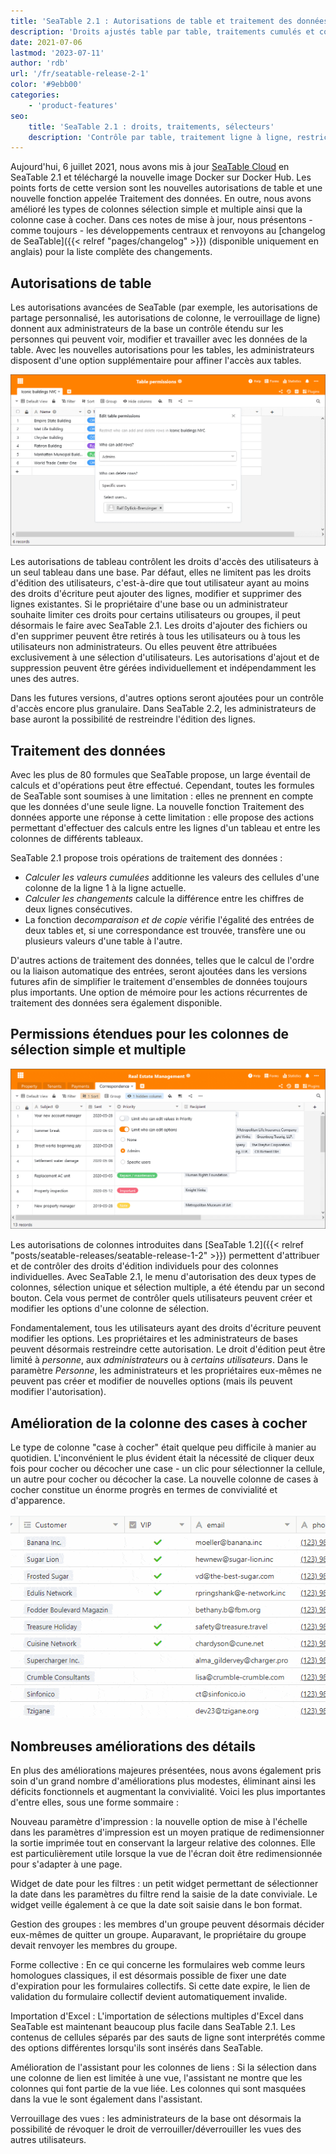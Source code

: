 ```yaml
---
title: 'SeaTable 2.1 : Autorisations de table et traitement des données - SeaTable'
description: 'Droits ajustés table par table, traitements cumulés et copiés ligne à ligne/entre tables, droits restreints sur sélections, cases plus ergonomiques, imports Excel par lots, abandon de groupe facilité, filtres dates malins et nouvel assistant impression : gestion de données performante.'
date: 2021-07-06
lastmod: '2023-07-11'
author: 'rdb'
url: '/fr/seatable-release-2-1'
color: '#9ebb00'
categories:
    - 'product-features'
seo:
    title: 'SeaTable 2.1 : droits, traitements, sélecteurs'
    description: 'Contrôle par table, traitement ligne à ligne, restriction des sélecteurs et cases plus pratiques : SeaTable 2.1 affine la gestion des données.'
---
```


Aujourd'hui, 6 juillet 2021, nous avons mis à jour [SeaTable Cloud](https://cloud.seatable.io) en SeaTable 2.1 et téléchargé la nouvelle image Docker sur Docker Hub. Les points forts de cette version sont les nouvelles autorisations de table et une nouvelle fonction appelée Traitement des données. En outre, nous avons amélioré les types de colonnes sélection simple et multiple ainsi que la colonne case à cocher. Dans ces notes de mise à jour, nous présentons - comme toujours - les développements centraux et renvoyons au [changelog de SeaTable]({{< relref "pages/changelog" >}}) (disponible uniquement en anglais) pour la liste complète des changements.

## Autorisations de table

Les autorisations avancées de SeaTable (par exemple, les autorisations de partage personnalisé, les autorisations de colonne, le verrouillage de ligne) donnent aux administrateurs de la base un contrôle étendu sur les personnes qui peuvent voir, modifier et travailler avec les données de la table. Avec les nouvelles autorisations pour les tables, les administrateurs disposent d'une option supplémentaire pour affiner l'accès aux tables.

![SeaTable 2.1 : Permissions de table](TablePermissions.png)

Les autorisations de tableau contrôlent les droits d'accès des utilisateurs à un seul tableau dans une base. Par défaut, elles ne limitent pas les droits d'édition des utilisateurs, c'est-à-dire que tout utilisateur ayant au moins des droits d'écriture peut ajouter des lignes, modifier et supprimer des lignes existantes. Si le propriétaire d'une base ou un administrateur souhaite limiter ces droits pour certains utilisateurs ou groupes, il peut désormais le faire avec SeaTable 2.1. Les droits d'ajouter des fichiers ou d'en supprimer peuvent être retirés à tous les utilisateurs ou à tous les utilisateurs non administrateurs. Ou elles peuvent être attribuées exclusivement à une sélection d'utilisateurs. Les autorisations d'ajout et de suppression peuvent être gérées individuellement et indépendamment les unes des autres.

Dans les futures versions, d'autres options seront ajoutées pour un contrôle d'accès encore plus granulaire. Dans SeaTable 2.2, les administrateurs de base auront la possibilité de restreindre l'édition des lignes.

## Traitement des données

Avec les plus de 80 formules que SeaTable propose, un large éventail de calculs et d'opérations peut être effectué. Cependant, toutes les formules de SeaTable sont soumises à une limitation : elles ne prennent en compte que les données d'une seule ligne. La nouvelle fonction Traitement des données apporte une réponse à cette limitation : elle propose des actions permettant d'effectuer des calculs entre les lignes d'un tableau et entre les colonnes de différents tableaux.

SeaTable 2.1 propose trois opérations de traitement des données :

- _Calculer les valeurs cumulées_ additionne les valeurs des cellules d'une colonne de la ligne 1 à la ligne actuelle.
- _Calculer les changements_ calcule la différence entre les chiffres de deux lignes consécutives.
- La fonction de*comparaison et de copie* vérifie l'égalité des entrées de deux tables et, si une correspondance est trouvée, transfère une ou plusieurs valeurs d'une table à l'autre.

D'autres actions de traitement des données, telles que le calcul de l'ordre ou la liaison automatique des entrées, seront ajoutées dans les versions futures afin de simplifier le traitement d'ensembles de données toujours plus importants. Une option de mémoire pour les actions récurrentes de traitement des données sera également disponible.

## Permissions étendues pour les colonnes de sélection simple et multiple

![SeaTable 2.1 : Permissions avancées pour les colonnes à sélection unique et multiple](Advanced-column-permissions.png)

Les autorisations de colonnes introduites dans [SeaTable 1.2]({{< relref "posts/seatable-releases/seatable-release-1-2" >}}) permettent d'attribuer et de contrôler des droits d'édition individuels pour des colonnes individuelles. Avec SeaTable 2.1, le menu d'autorisation des deux types de colonnes, sélection unique et sélection multiple, a été étendu par un second bouton. Cela vous permet de contrôler quels utilisateurs peuvent créer et modifier les options d'une colonne de sélection.

Fondamentalement, tous les utilisateurs ayant des droits d'écriture peuvent modifier les options. Les propriétaires et les administrateurs de bases peuvent désormais restreindre cette autorisation. Le droit d'édition peut être limité à _personne_, aux _administrateurs_ ou à _certains utilisateurs_. Dans le paramètre _Personne_, les administrateurs et les propriétaires eux-mêmes ne peuvent pas créer et modifier de nouvelles options (mais ils peuvent modifier l'autorisation).

## Amélioration de la colonne des cases à cocher

Le type de colonne "case à cocher" était quelque peu difficile à manier au quotidien. L'inconvénient le plus évident était la nécessité de cliquer deux fois pour cocher ou décocher une case - un clic pour sélectionner la cellule, un autre pour cocher ou décocher la case. La nouvelle colonne de cases à cocher constitue un énorme progrès en termes de convivialité et d'apparence.

![SeaTable 2.1 : Amélioration de la colonne des cases à cocher](cf832ed6ec4f5a75c69d663818552e94ec9b7cb1.gif)

## Nombreuses améliorations des détails

En plus des améliorations majeures présentées, nous avons également pris soin d'un grand nombre d'améliorations plus modestes, éliminant ainsi les déficits fonctionnels et augmentant la convivialité. Voici les plus importantes d'entre elles, sous une forme sommaire :

Nouveau paramètre d'impression : la nouvelle option de mise à l'échelle dans les paramètres d'impression est un moyen pratique de redimensionner la sortie imprimée tout en conservant la largeur relative des colonnes. Elle est particulièrement utile lorsque la vue de l'écran doit être redimensionnée pour s'adapter à une page.

Widget de date pour les filtres : un petit widget permettant de sélectionner la date dans les paramètres du filtre rend la saisie de la date conviviale. Le widget veille également à ce que la date soit saisie dans le bon format.

Gestion des groupes : les membres d'un groupe peuvent désormais décider eux-mêmes de quitter un groupe. Auparavant, le propriétaire du groupe devait renvoyer les membres du groupe.

Forme collective : En ce qui concerne les formulaires web comme leurs homologues classiques, il est désormais possible de fixer une date d'expiration pour les formulaires collectifs. Si cette date expire, le lien de validation du formulaire collectif devient automatiquement invalide.

Importation d'Excel : L'importation de sélections multiples d'Excel dans SeaTable est maintenant beaucoup plus facile dans SeaTable 2.1. Les contenus de cellules séparés par des sauts de ligne sont interprétés comme des options différentes lorsqu'ils sont insérés dans SeaTable.

Amélioration de l'assistant pour les colonnes de liens : Si la sélection dans une colonne de lien est limitée à une vue, l'assistant ne montre que les colonnes qui font partie de la vue liée. Les colonnes qui sont masquées dans la vue le sont également dans l'assistant.

Verrouillage des vues : les administrateurs de la base ont désormais la possibilité de révoquer le droit de verrouiller/déverrouiller les vues des autres utilisateurs.

